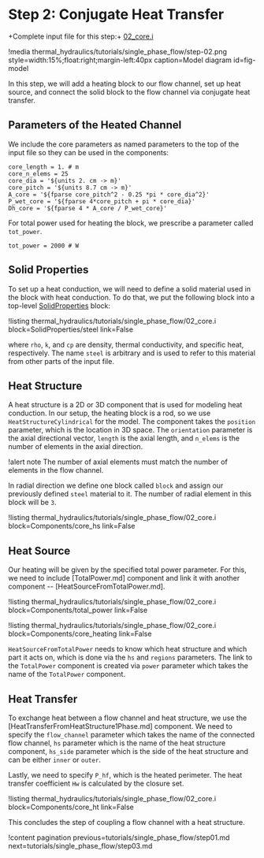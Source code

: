 # Step 2: Conjugate Heat Transfer

+Complete input file for this step:+ [02_core.i](thermal_hydraulics/tutorials/single_phase_flow/02_core.i)

!media thermal_hydraulics/tutorials/single_phase_flow/step-02.png
       style=width:15%;float:right;margin-left:40px
       caption=Model diagram
       id=fig-model

In this step, we will add a heating block to our flow channel, set up heat source, and connect the
solid block to the flow channel via conjugate heat transfer.


## Parameters of the Heated Channel

We include the core parameters as named parameters to the top of the input file so they can be used in the components:

```
core_length = 1. # m
core_n_elems = 25
core_dia = '${units 2. cm -> m}'
core_pitch = '${units 8.7 cm -> m}'
A_core = '${fparse core_pitch^2 - 0.25 *pi * core_dia^2}'
P_wet_core = '${fparse 4*core_pitch + pi * core_dia}'
Dh_core = '${fparse 4 * A_core / P_wet_core}'
```

For total power used for heating the block, we prescribe a parameter called `tot_power`.

```
tot_power = 2000 # W
```


## Solid Properties

To set up a heat conduction, we will need to define a solid material used in the block with
heat conduction.
To do that, we put the following block into a top-level [SolidProperties](syntax/SolidProperties/index.md) block:

!listing thermal_hydraulics/tutorials/single_phase_flow/02_core.i
         block=SolidProperties/steel
         link=False

where `rho`, `k`, and `cp` are density, thermal conductivity, and specific heat, respectively.
The name `steel` is arbitrary and is used to refer to this material from other parts of the input file.

## Heat Structure

A heat structure is a 2D or 3D component that is used for modeling heat conduction.
In our setup, the heating block is a rod, so we use `HeatStructureCylindrical` for the model.
The component takes the `position` parameter, which is the location in 3D space.
The `orientation` parameter is the axial directional vector, `length` is the axial length, and
`n_elems` is the number of elements in the axial direction.

!alert note
The number of axial elements must match the number of elements in the flow channel.

In radial direction we define one block called `block` and assign our previously defined `steel`
material to it. The number of radial element in this block will be `3`.

!listing thermal_hydraulics/tutorials/single_phase_flow/02_core.i
         block=Components/core_hs
         link=False

## Heat Source

Our heating will be given by the specified total power parameter. For this, we need to include
[TotalPower.md] component and link it with another component -- [HeatSourceFromTotalPower.md].

!listing thermal_hydraulics/tutorials/single_phase_flow/02_core.i
         block=Components/total_power
         link=False

!listing thermal_hydraulics/tutorials/single_phase_flow/02_core.i
         block=Components/core_heating
         link=False

`HeatSourceFromTotalPower` needs to know which heat structure and which part it acts on, which is
done via the `hs` and `regions` parameters.  The link to the `TotalPower` component is created via
`power` parameter which takes the name of the `TotalPower` component.

## Heat Transfer

To exchange heat between a flow channel and heat structure, we use the [HeatTransferFromHeatStructure1Phase.md]
component.  We need to specify the `flow_channel` parameter which takes the name of the connected
flow channel, `hs` parameter which is the name of the heat structure component, `hs_side` parameter
which is the side of the heat structure and can be either `inner` or `outer`.

Lastly, we need to specify `P_hf`, which is the heated perimeter. The heat transfer coefficient `Hw` is calculated by the closure set.

!listing thermal_hydraulics/tutorials/single_phase_flow/02_core.i
         block=Components/core_ht
         link=False

This concludes the step of coupling a flow channel with a heat structure.

!content pagination previous=tutorials/single_phase_flow/step01.md
                    next=tutorials/single_phase_flow/step03.md
